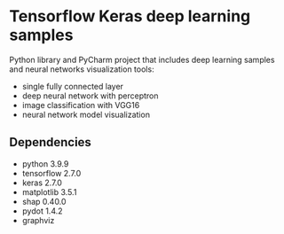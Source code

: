 # Tensorflow Keras deep learning samples

Python library and PyCharm project that includes deep learning samples and neural networks visualization tools:

- single fully connected layer
- deep neural network with perceptron
- image classification with VGG16
- neural network model visualization

## Dependencies

- python 3.9.9
- tensorflow 2.7.0
- keras 2.7.0
- matplotlib 3.5.1
- shap 0.40.0
- pydot 1.4.2
- graphviz
